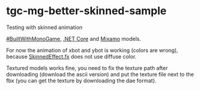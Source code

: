 # tgc-mg-better-skinned-sample
Testing with skinned animation

[#BuiltWithMonoGame](http://www.monogame.net), [.NET Core](https://dotnet.microsoft.com) and [Mixamo](https://www.mixamo.com) models.

For now the animation of xbot and ybot is working (colors are wrong), because [SkinnedEffect.fx](https://github.com/MonoGame/MonoGame/blob/master/MonoGame.Framework/Platform/Graphics/Effect/Resources/SkinnedEffect.fx) does not use diffuse color.

Textured models works fine, you need to fix the texture path after downloading (download the ascii version) and put the texture file next to the fbx (you can get the texture by downloading the dae format).
